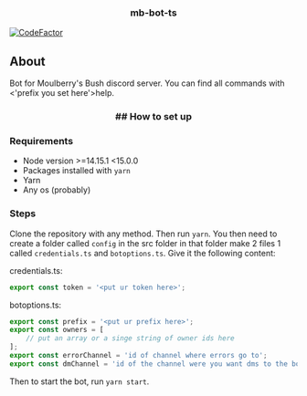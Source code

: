 <h3 align="center">mb-bot-ts</h3>

[![CodeFactor](https://www.codefactor.io/repository/github/notenoughupdates/mb-bot-ts/badge?s=708ab26519121898fd964e54b6ba3afdad396ac3)](https://www.codefactor.io/repository/github/notenoughupdates/mb-bot-ts)

## About

Bot for Moulberry's Bush discord server. You can find all commands with <'prefix you set here'>help.

<h3 align="center">## How to set up</h3>

### Requirements

- Node version >=14.15.1 <15.0.0
- Packages installed with `yarn`
- Yarn
- Any os (probably)

### Steps

Clone the repository with any method. Then run `yarn`. You then need to create a folder called `config` in the src folder in that folder make 2 files 1 called `credentials.ts` and `botoptions.ts`. Give it the following content:

credentials.ts:

```ts
export const token = '<put ur token here>';
```

botoptions.ts:

```ts
export const prefix = '<put ur prefix here>';
export const owners = [
	// put an array or a singe string of owner ids here
];
export const errorChannel = 'id of channel where errors go to';
export const dmChannel = 'id of the channel were you want dms to the bot to go';
```

Then to start the bot, run `yarn start`.
